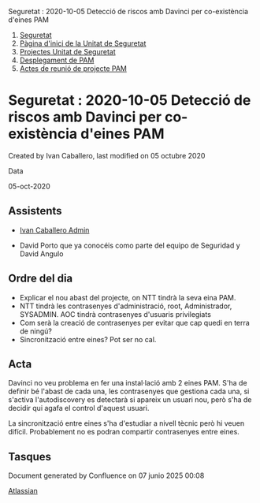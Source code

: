 Seguretat : 2020-10-05 Detecció de riscos amb Davinci per co-existència d'eines PAM  

1.  [Seguretat](index.md)
2.  [Pàgina d'inici de la Unitat de Seguretat](15368362.md)
3.  [Projectes Unitat de Seguretat](Projectes-Unitat-de-Seguretat_41517821.md)
4.  [Desplegament de PAM](Desplegament-de-PAM_41517823.md)
5.  [Actes de reunió de projecte PAM](41517825.md)

Seguretat : 2020-10-05 Detecció de riscos amb Davinci per co-existència d'eines PAM
===================================================================================

Created by Ivan Caballero, last modified on 05 octubre 2020

Data

05-oct-2020

Assistents
----------

*   [Ivan Caballero Admin](https://confluence.aoc.cat/display/~icaballero.admin)
    
*   David Porto que ya conocéis como parte del equipo de Seguridad y David Angulo
    

Ordre del dia
-------------

*   Explicar el nou abast del projecte, on NTT tindrà la seva eina PAM.
*   NTT tindrà les contrasenyes d'administració, root, Administrador, SYSADMIN. AOC tindrà contrasenyes d'usuaris privilegiats
*   Com serà la creació de contrasenyes per evitar que cap quedi en terra de ningú?
*   Sincronització entre eines? Pot ser no cal.

Acta
----

Davinci no veu problema en fer una instal·lació amb 2 eines PAM. S'ha de definir bé l'abast de cada una, les contrasenyes que gestiona cada una, si s'activa l'autodiscovery es detectarà si apareix un usuari nou, però s'ha de decidir qui agafa el control d'aquest usuari.

La sincronització entre eines s'ha d'estudiar a nivell tècnic però hi veuen difícil. Probablement no es podran compartir contrasenyes entre eines.

Tasques
-------

Document generated by Confluence on 07 junio 2025 00:08

[Atlassian](http://www.atlassian.com/)